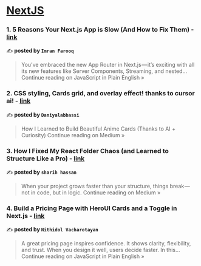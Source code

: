 
<h1><a href=https://medium.com/tag/nextjs/recommended target="_blank" rel="noopener noreferrer">NextJS</a></h1>
<h3>1. 5 Reasons Your Next.js App is Slow (And How to Fix Them) - <a href="https://javascript.plainenglish.io/5-reasons-your-next-js-app-is-slow-and-how-to-fix-them-8ebd99f7d1d8?source=rss------nextjs-5" target="_blank" rel="noopener noreferrer">link</a></h3>

✍️ **posted by `Imran Farooq`**

<blockquote>You’ve embraced the new App Router in Next.js — it’s exciting with all its new features like Server Components, Streaming, and nested…
Continue reading on JavaScript in Plain English »</blockquote>

<h3>2. CSS styling, Cards grid, and overlay effect! thanks to cursor ai! - <a href="https://medium.com/@daniyalabbassia1/css-styling-cards-grid-and-overlay-effect-thanks-to-cursor-ai-1aeb56d46393?source=rss------nextjs-5" target="_blank" rel="noopener noreferrer">link</a></h3>

✍️ **posted by `Daniyalabbassi`**

<blockquote>How I Learned to Build Beautiful Anime Cards (Thanks to AI + Curiosity)
Continue reading on Medium »</blockquote>

<h3>3.  How I Fixed My React Folder Chaos (and Learned to Structure Like a Pro) - <a href="https://medium.com/@sharihhassan/how-i-fixed-my-react-folder-chaos-and-learned-to-structure-like-a-pro-418ebf4d7956?source=rss------nextjs-5" target="_blank" rel="noopener noreferrer">link</a></h3>

✍️ **posted by `sharih hassan`**

<blockquote>When your project grows faster than your structure, things break — not in code, but in logic.
Continue reading on Medium »</blockquote>

<h3>4. Build a Pricing Page with HeroUI Cards and a Toggle in Next.js - <a href="https://javascript.plainenglish.io/build-a-pricing-page-with-heroui-cards-and-a-toggle-in-next-js-5f46b3331af0?source=rss------nextjs-5" target="_blank" rel="noopener noreferrer">link</a></h3>

✍️ **posted by `Nithidol Vacharotayan`**

<blockquote>A great pricing page inspires confidence. It shows clarity, flexibility, and trust. When you design it well, users decide faster. In this…
Continue reading on JavaScript in Plain English »</blockquote>

